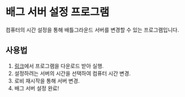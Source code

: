 # 배그 서버 설정 프로그램

컴퓨터의 시간 설정을 통해 배틀그라운드 서버를 변경할 수 있는 프로그램입니다.

## 사용법

1. [링크](https://github.com/thsvkd)에서 프로그램을 다운로드 받아 실행.
2. 설정하려는 서버의 시간을 선택하여 컴퓨터 시간 변경.
3. 로비 재시작을 통해 서버 변경.
4. 배그 서버 설정 완료!
